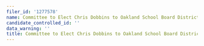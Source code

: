 ```yaml
---
filer_id: '1277578'
name: Committee to Elect Chris Dobbins to Oakland School Board District 6
candidate_controlled_id: ''
data_warning: ''
title: Committee to Elect Chris Dobbins to Oakland School Board District 6
---
```


